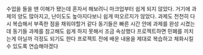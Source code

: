 <!-- 회고 -->

수업을 들을 땐 이해가 됐는데 혼자서 해보려니 마크업부터 쉽게 되지 않았다.
거기에 과제의 양도 많아지고, 난이도도 높아지다보니 쉽게 떠오르지가 않았다.
과제도 천천히 다시 복습해서 부족한 점을 채워야할거 같다
동기들은 빠른 시간 안에 과제를 완성 시켰는데 동기들 과제를 참고해도 쉽게 하지 못해서 조금 속상했다 프로젝트하면 민폐를 끼치는게 아닐까 걱정도 되기도 한다 프로젝트 전에 배운 내용을 제대로 복습하고 체화시킬 수 있도록 연습해야겠다
